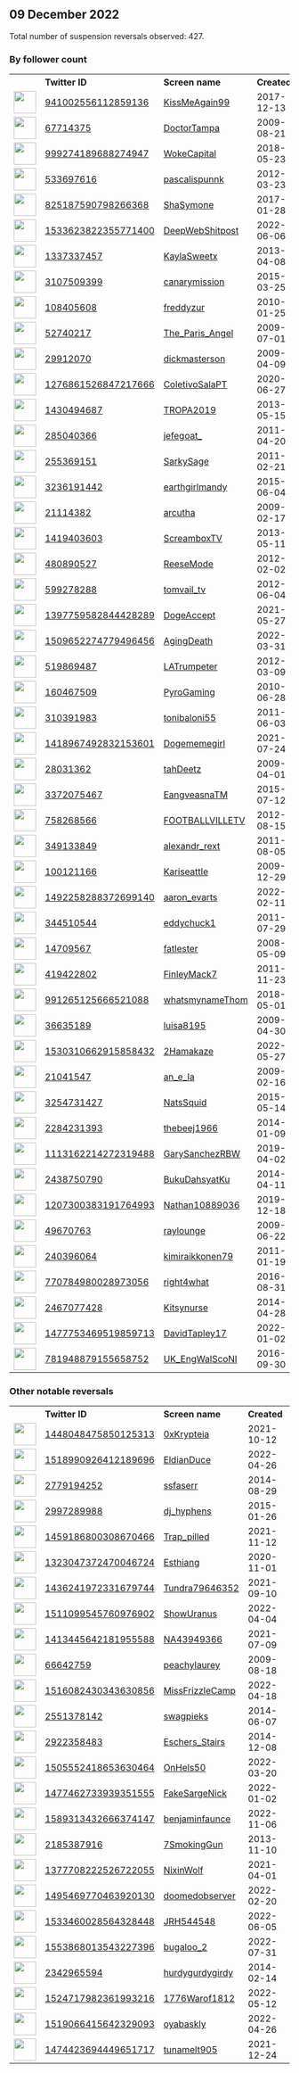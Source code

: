 
## 09 December 2022
Total number of suspension reversals observed: 427.

### By follower count
<table><tr><th></th><th align="left">Twitter ID</th><th align="left">Screen name</th>
<th align="left">Created</th><th align="left">Status</th><th align="left">Suspended</th><th align="left">Followers</th>
<tr><td><a href="https://pbs.twimg.com/profile_images/1455207188981555204/rR9GAXTY_normal.jpg"><img src="https://pbs.twimg.com/profile_images/1455207188981555204/rR9GAXTY_normal.jpg" width="40px" height="40px" align="center"/></a></td><td><a href="https://twitter.com/intent/user?user_id=941002556112859136">941002556112859136</a></td><td><a href="https://twitter.com/KissMeAgain99">KissMeAgain99</a></td><td>2017-12-13</td><td align="center"></td><td>2022-09-23</td><td>245481</td></tr>
<tr><td><a href="https://pbs.twimg.com/profile_images/1625200758978146304/4EHIdmgf_normal.jpg"><img src="https://pbs.twimg.com/profile_images/1625200758978146304/4EHIdmgf_normal.jpg" width="40px" height="40px" align="center"/></a></td><td><a href="https://twitter.com/intent/user?user_id=67714375">67714375</a></td><td><a href="https://twitter.com/DoctorTampa">DoctorTampa</a></td><td>2009-08-21</td><td align="center"></td><td></td><td>59156</td></tr>
<tr><td><a href="https://pbs.twimg.com/profile_images/1273319766225272832/IPWNNme6_normal.jpg"><img src="https://pbs.twimg.com/profile_images/1273319766225272832/IPWNNme6_normal.jpg" width="40px" height="40px" align="center"/></a></td><td><a href="https://twitter.com/intent/user?user_id=999274189688274947">999274189688274947</a></td><td><a href="https://twitter.com/WokeCapital">WokeCapital</a></td><td>2018-05-23</td><td align="center"></td><td></td><td>41257</td></tr>
<tr><td><a href="https://pbs.twimg.com/profile_images/1634082601580523520/YWLqmVAf_normal.jpg"><img src="https://pbs.twimg.com/profile_images/1634082601580523520/YWLqmVAf_normal.jpg" width="40px" height="40px" align="center"/></a></td><td><a href="https://twitter.com/intent/user?user_id=533697616">533697616</a></td><td><a href="https://twitter.com/pascalispunnk">pascalispunnk</a></td><td>2012-03-23</td><td align="center"></td><td></td><td>39007</td></tr>
<tr><td><a href="https://pbs.twimg.com/profile_images/1602212029456125952/xXpKM0D3_normal.jpg"><img src="https://pbs.twimg.com/profile_images/1602212029456125952/xXpKM0D3_normal.jpg" width="40px" height="40px" align="center"/></a></td><td><a href="https://twitter.com/intent/user?user_id=825187590798266368">825187590798266368</a></td><td><a href="https://twitter.com/ShaSymone">ShaSymone</a></td><td>2017-01-28</td><td align="center"></td><td></td><td>34563</td></tr>
<tr><td><a href="https://pbs.twimg.com/profile_images/1636129797095976961/i_hzR6SP_normal.jpg"><img src="https://pbs.twimg.com/profile_images/1636129797095976961/i_hzR6SP_normal.jpg" width="40px" height="40px" align="center"/></a></td><td><a href="https://twitter.com/intent/user?user_id=1533623822355771400">1533623822355771400</a></td><td><a href="https://twitter.com/DeepWebShitpost">DeepWebShitpost</a></td><td>2022-06-06</td><td align="center"></td><td>2022-09-05</td><td>29501</td></tr>
<tr><td><a href="https://pbs.twimg.com/profile_images/1266715140029853696/Eoje5GP3_normal.jpg"><img src="https://pbs.twimg.com/profile_images/1266715140029853696/Eoje5GP3_normal.jpg" width="40px" height="40px" align="center"/></a></td><td><a href="https://twitter.com/intent/user?user_id=1337337457">1337337457</a></td><td><a href="https://twitter.com/KaylaSweetx">KaylaSweetx</a></td><td>2013-04-08</td><td align="center"></td><td></td><td>28304</td></tr>
<tr><td><a href="https://pbs.twimg.com/profile_images/876730611683086336/6GNIJunB_normal.jpg"><img src="https://pbs.twimg.com/profile_images/876730611683086336/6GNIJunB_normal.jpg" width="40px" height="40px" align="center"/></a></td><td><a href="https://twitter.com/intent/user?user_id=3107509399">3107509399</a></td><td><a href="https://twitter.com/canarymission">canarymission</a></td><td>2015-03-25</td><td align="center"></td><td>2022-12-08</td><td>27311</td></tr>
<tr><td><a href="https://pbs.twimg.com/profile_images/512772477563305984/j5pnCZZy_normal.jpeg"><img src="https://pbs.twimg.com/profile_images/512772477563305984/j5pnCZZy_normal.jpeg" width="40px" height="40px" align="center"/></a></td><td><a href="https://twitter.com/intent/user?user_id=108405608">108405608</a></td><td><a href="https://twitter.com/freddyzur">freddyzur</a></td><td>2010-01-25</td><td align="center"></td><td>2022-11-24</td><td>26066</td></tr>
<tr><td><a href="https://pbs.twimg.com/profile_images/1489564165/image_normal.jpg"><img src="https://pbs.twimg.com/profile_images/1489564165/image_normal.jpg" width="40px" height="40px" align="center"/></a></td><td><a href="https://twitter.com/intent/user?user_id=52740217">52740217</a></td><td><a href="https://twitter.com/The_Paris_Angel">The_Paris_Angel</a></td><td>2009-07-01</td><td align="center"></td><td></td><td>25345</td></tr>
<tr><td><a href="https://pbs.twimg.com/profile_images/130045270/dickhead-shirt_normal.jpg"><img src="https://pbs.twimg.com/profile_images/130045270/dickhead-shirt_normal.jpg" width="40px" height="40px" align="center"/></a></td><td><a href="https://twitter.com/intent/user?user_id=29912070">29912070</a></td><td><a href="https://twitter.com/dickmasterson">dickmasterson</a></td><td>2009-04-09</td><td align="center"></td><td></td><td>23399</td></tr>
<tr><td><a href="https://pbs.twimg.com/profile_images/1555608242427936770/0V2M-ih5_normal.jpg"><img src="https://pbs.twimg.com/profile_images/1555608242427936770/0V2M-ih5_normal.jpg" width="40px" height="40px" align="center"/></a></td><td><a href="https://twitter.com/intent/user?user_id=1276861526847217666">1276861526847217666</a></td><td><a href="https://twitter.com/ColetivoSalaPT">ColetivoSalaPT</a></td><td>2020-06-27</td><td align="center"></td><td>2022-09-16</td><td>22540</td></tr>
<tr><td><a href="https://pbs.twimg.com/profile_images/1624654607086485504/BLcKXTui_normal.jpg"><img src="https://pbs.twimg.com/profile_images/1624654607086485504/BLcKXTui_normal.jpg" width="40px" height="40px" align="center"/></a></td><td><a href="https://twitter.com/intent/user?user_id=1430494687">1430494687</a></td><td><a href="https://twitter.com/TROPA2019">TROPA2019</a></td><td>2013-05-15</td><td align="center"></td><td>2022-11-24</td><td>20486</td></tr>
<tr><td><a href="https://pbs.twimg.com/profile_images/1476918171672223796/N_heVdct_normal.jpg"><img src="https://pbs.twimg.com/profile_images/1476918171672223796/N_heVdct_normal.jpg" width="40px" height="40px" align="center"/></a></td><td><a href="https://twitter.com/intent/user?user_id=285040366">285040366</a></td><td><a href="https://twitter.com/jefegoat_">jefegoat_</a></td><td>2011-04-20</td><td align="center"></td><td>2022-03-26</td><td>20436</td></tr>
<tr><td><a href="https://pbs.twimg.com/profile_images/1531425314886193152/o41f7jZB_normal.jpg"><img src="https://pbs.twimg.com/profile_images/1531425314886193152/o41f7jZB_normal.jpg" width="40px" height="40px" align="center"/></a></td><td><a href="https://twitter.com/intent/user?user_id=255369151">255369151</a></td><td><a href="https://twitter.com/SarkySage">SarkySage</a></td><td>2011-02-21</td><td align="center"></td><td>2022-09-20</td><td>20087</td></tr>
<tr><td><a href="https://pbs.twimg.com/profile_images/1635761820286812165/6hEyLIst_normal.jpg"><img src="https://pbs.twimg.com/profile_images/1635761820286812165/6hEyLIst_normal.jpg" width="40px" height="40px" align="center"/></a></td><td><a href="https://twitter.com/intent/user?user_id=3236191442">3236191442</a></td><td><a href="https://twitter.com/earthgirlmandy">earthgirlmandy</a></td><td>2015-06-04</td><td align="center"></td><td>2022-12-05</td><td>17903</td></tr>
<tr><td><a href="https://pbs.twimg.com/profile_images/1056225141183692800/4cKqgFgb_normal.jpg"><img src="https://pbs.twimg.com/profile_images/1056225141183692800/4cKqgFgb_normal.jpg" width="40px" height="40px" align="center"/></a></td><td><a href="https://twitter.com/intent/user?user_id=21114382">21114382</a></td><td><a href="https://twitter.com/arcutha">arcutha</a></td><td>2009-02-17</td><td align="center"></td><td>2022-10-29</td><td>16347</td></tr>
<tr><td><a href="https://pbs.twimg.com/profile_images/1569745061302226945/nbe1030S_normal.jpg"><img src="https://pbs.twimg.com/profile_images/1569745061302226945/nbe1030S_normal.jpg" width="40px" height="40px" align="center"/></a></td><td><a href="https://twitter.com/intent/user?user_id=1419403603">1419403603</a></td><td><a href="https://twitter.com/ScreamboxTV">ScreamboxTV</a></td><td>2013-05-11</td><td align="center"></td><td>2022-12-01</td><td>16340</td></tr>
<tr><td><a href="https://pbs.twimg.com/profile_images/1104559576056295429/56_tgwmN_normal.jpg"><img src="https://pbs.twimg.com/profile_images/1104559576056295429/56_tgwmN_normal.jpg" width="40px" height="40px" align="center"/></a></td><td><a href="https://twitter.com/intent/user?user_id=480890527">480890527</a></td><td><a href="https://twitter.com/ReeseMode">ReeseMode</a></td><td>2012-02-02</td><td align="center"></td><td></td><td>15708</td></tr>
<tr><td><a href="https://pbs.twimg.com/profile_images/1604642008231976960/hGD_KZDI_normal.jpg"><img src="https://pbs.twimg.com/profile_images/1604642008231976960/hGD_KZDI_normal.jpg" width="40px" height="40px" align="center"/></a></td><td><a href="https://twitter.com/intent/user?user_id=599278288">599278288</a></td><td><a href="https://twitter.com/tomvail_tv">tomvail_tv</a></td><td>2012-06-04</td><td align="center"></td><td></td><td>13195</td></tr>
<tr><td><a href="https://pbs.twimg.com/profile_images/1614448731838943232/l7w2PIAF_normal.jpg"><img src="https://pbs.twimg.com/profile_images/1614448731838943232/l7w2PIAF_normal.jpg" width="40px" height="40px" align="center"/></a></td><td><a href="https://twitter.com/intent/user?user_id=1397759582844428289">1397759582844428289</a></td><td><a href="https://twitter.com/DogeAccept">DogeAccept</a></td><td>2021-05-27</td><td align="center"></td><td>2022-12-05</td><td>12359</td></tr>
<tr><td><a href="https://pbs.twimg.com/profile_images/1591572666204540928/ziphlkli_normal.png"><img src="https://pbs.twimg.com/profile_images/1591572666204540928/ziphlkli_normal.png" width="40px" height="40px" align="center"/></a></td><td><a href="https://twitter.com/intent/user?user_id=1509652274779496456">1509652274779496456</a></td><td><a href="https://twitter.com/AgingDeath">AgingDeath</a></td><td>2022-03-31</td><td align="center"></td><td>2022-11-27</td><td>12321</td></tr>
<tr><td><a href="https://pbs.twimg.com/profile_images/1074376525498114049/Gx7_xsyC_normal.jpg"><img src="https://pbs.twimg.com/profile_images/1074376525498114049/Gx7_xsyC_normal.jpg" width="40px" height="40px" align="center"/></a></td><td><a href="https://twitter.com/intent/user?user_id=519869487">519869487</a></td><td><a href="https://twitter.com/LATrumpeter">LATrumpeter</a></td><td>2012-03-09</td><td align="center"></td><td>2022-10-29</td><td>11999</td></tr>
<tr><td><a href="https://pbs.twimg.com/profile_images/1354889270482399235/qA_1FaLO_normal.jpg"><img src="https://pbs.twimg.com/profile_images/1354889270482399235/qA_1FaLO_normal.jpg" width="40px" height="40px" align="center"/></a></td><td><a href="https://twitter.com/intent/user?user_id=160467509">160467509</a></td><td><a href="https://twitter.com/PyroGaming">PyroGaming</a></td><td>2010-06-28</td><td align="center"></td><td></td><td>9895</td></tr>
<tr><td><a href="https://pbs.twimg.com/profile_images/1616108081229840398/ASKNZ3ip_normal.jpg"><img src="https://pbs.twimg.com/profile_images/1616108081229840398/ASKNZ3ip_normal.jpg" width="40px" height="40px" align="center"/></a></td><td><a href="https://twitter.com/intent/user?user_id=310391983">310391983</a></td><td><a href="https://twitter.com/tonibaloni55">tonibaloni55</a></td><td>2011-06-03</td><td align="center"></td><td></td><td>8880</td></tr>
<tr><td><a href="https://pbs.twimg.com/profile_images/1507341477240000515/gorjTQs9_normal.jpg"><img src="https://pbs.twimg.com/profile_images/1507341477240000515/gorjTQs9_normal.jpg" width="40px" height="40px" align="center"/></a></td><td><a href="https://twitter.com/intent/user?user_id=1418967492832153601">1418967492832153601</a></td><td><a href="https://twitter.com/Dogememegirl">Dogememegirl</a></td><td>2021-07-24</td><td align="center"></td><td>2022-12-05</td><td>8037</td></tr>
<tr><td><a href="https://pbs.twimg.com/profile_images/1895933365/Obama_baby2_normal.jpg"><img src="https://pbs.twimg.com/profile_images/1895933365/Obama_baby2_normal.jpg" width="40px" height="40px" align="center"/></a></td><td><a href="https://twitter.com/intent/user?user_id=28031362">28031362</a></td><td><a href="https://twitter.com/tahDeetz">tahDeetz</a></td><td>2009-04-01</td><td align="center"></td><td></td><td>7308</td></tr>
<tr><td><a href="https://pbs.twimg.com/profile_images/1525831504256913408/ZSabxCvY_normal.jpg"><img src="https://pbs.twimg.com/profile_images/1525831504256913408/ZSabxCvY_normal.jpg" width="40px" height="40px" align="center"/></a></td><td><a href="https://twitter.com/intent/user?user_id=3372075467">3372075467</a></td><td><a href="https://twitter.com/EangveasnaTM">EangveasnaTM</a></td><td>2015-07-12</td><td align="center"></td><td>2022-11-08</td><td>6466</td></tr>
<tr><td><a href="https://pbs.twimg.com/profile_images/1093266416369844224/viPyqUma_normal.jpg"><img src="https://pbs.twimg.com/profile_images/1093266416369844224/viPyqUma_normal.jpg" width="40px" height="40px" align="center"/></a></td><td><a href="https://twitter.com/intent/user?user_id=758268566">758268566</a></td><td><a href="https://twitter.com/FOOTBALLVILLETV">FOOTBALLVILLETV</a></td><td>2012-08-15</td><td align="center"></td><td></td><td>6446</td></tr>
<tr><td><a href="https://pbs.twimg.com/profile_images/1634964735899713536/FvOHuYGL_normal.jpg"><img src="https://pbs.twimg.com/profile_images/1634964735899713536/FvOHuYGL_normal.jpg" width="40px" height="40px" align="center"/></a></td><td><a href="https://twitter.com/intent/user?user_id=349133849">349133849</a></td><td><a href="https://twitter.com/alexandr_rext">alexandr_rext</a></td><td>2011-08-05</td><td align="center"></td><td>2022-11-08</td><td>6421</td></tr>
<tr><td><a href="https://pbs.twimg.com/profile_images/1608967405547704321/yUCKW4TK_normal.jpg"><img src="https://pbs.twimg.com/profile_images/1608967405547704321/yUCKW4TK_normal.jpg" width="40px" height="40px" align="center"/></a></td><td><a href="https://twitter.com/intent/user?user_id=100121166">100121166</a></td><td><a href="https://twitter.com/Kariseattle">Kariseattle</a></td><td>2009-12-29</td><td align="center"></td><td></td><td>5931</td></tr>
<tr><td><a href="https://pbs.twimg.com/profile_images/1568450431378145283/Ssf1pza-_normal.jpg"><img src="https://pbs.twimg.com/profile_images/1568450431378145283/Ssf1pza-_normal.jpg" width="40px" height="40px" align="center"/></a></td><td><a href="https://twitter.com/intent/user?user_id=1492258288372699140">1492258288372699140</a></td><td><a href="https://twitter.com/aaron_evarts">aaron_evarts</a></td><td>2022-02-11</td><td align="center"></td><td>2022-10-12</td><td>5801</td></tr>
<tr><td><a href="https://pbs.twimg.com/profile_images/962620041026924544/TwyUHFcR_normal.jpg"><img src="https://pbs.twimg.com/profile_images/962620041026924544/TwyUHFcR_normal.jpg" width="40px" height="40px" align="center"/></a></td><td><a href="https://twitter.com/intent/user?user_id=344510544">344510544</a></td><td><a href="https://twitter.com/eddychuck1">eddychuck1</a></td><td>2011-07-29</td><td align="center"></td><td></td><td>5688</td></tr>
<tr><td><a href="https://pbs.twimg.com/profile_images/1302311952430108674/K6_yZU48_normal.jpg"><img src="https://pbs.twimg.com/profile_images/1302311952430108674/K6_yZU48_normal.jpg" width="40px" height="40px" align="center"/></a></td><td><a href="https://twitter.com/intent/user?user_id=14709567">14709567</a></td><td><a href="https://twitter.com/fatlester">fatlester</a></td><td>2008-05-09</td><td align="center"></td><td>2022-10-29</td><td>5282</td></tr>
<tr><td><a href="https://pbs.twimg.com/profile_images/1523580348843835392/cXwpkpKC_normal.jpg"><img src="https://pbs.twimg.com/profile_images/1523580348843835392/cXwpkpKC_normal.jpg" width="40px" height="40px" align="center"/></a></td><td><a href="https://twitter.com/intent/user?user_id=419422802">419422802</a></td><td><a href="https://twitter.com/FinleyMack7">FinleyMack7</a></td><td>2011-11-23</td><td align="center"></td><td>2022-12-04</td><td>5176</td></tr>
<tr><td><a href="https://pbs.twimg.com/profile_images/1058634977393311744/e-hGmmr0_normal.jpg"><img src="https://pbs.twimg.com/profile_images/1058634977393311744/e-hGmmr0_normal.jpg" width="40px" height="40px" align="center"/></a></td><td><a href="https://twitter.com/intent/user?user_id=991265125666521088">991265125666521088</a></td><td><a href="https://twitter.com/whatsmynameThom">whatsmynameThom</a></td><td>2018-05-01</td><td align="center"></td><td>2022-12-03</td><td>4342</td></tr>
<tr><td><a href="https://pbs.twimg.com/profile_images/1410920271909900290/bs0vz9vG_normal.jpg"><img src="https://pbs.twimg.com/profile_images/1410920271909900290/bs0vz9vG_normal.jpg" width="40px" height="40px" align="center"/></a></td><td><a href="https://twitter.com/intent/user?user_id=36635189">36635189</a></td><td><a href="https://twitter.com/luisa8195">luisa8195</a></td><td>2009-04-30</td><td align="center"></td><td>2022-10-29</td><td>4260</td></tr>
<tr><td><a href="https://pbs.twimg.com/profile_images/1555199964451676161/UO7RDEXu_normal.jpg"><img src="https://pbs.twimg.com/profile_images/1555199964451676161/UO7RDEXu_normal.jpg" width="40px" height="40px" align="center"/></a></td><td><a href="https://twitter.com/intent/user?user_id=1530310662915858432">1530310662915858432</a></td><td><a href="https://twitter.com/2Hamakaze">2Hamakaze</a></td><td>2022-05-27</td><td align="center">🚫</td><td>2022-12-03</td><td>4166</td></tr>
<tr><td><a href="https://pbs.twimg.com/profile_images/1603722056171937794/D2lj7Ory_normal.jpg"><img src="https://pbs.twimg.com/profile_images/1603722056171937794/D2lj7Ory_normal.jpg" width="40px" height="40px" align="center"/></a></td><td><a href="https://twitter.com/intent/user?user_id=21041547">21041547</a></td><td><a href="https://twitter.com/an_e_la">an_e_la</a></td><td>2009-02-16</td><td align="center">🔒</td><td></td><td>4088</td></tr>
<tr><td><a href="https://pbs.twimg.com/profile_images/1135283313902542855/kAa0EeOt_normal.png"><img src="https://pbs.twimg.com/profile_images/1135283313902542855/kAa0EeOt_normal.png" width="40px" height="40px" align="center"/></a></td><td><a href="https://twitter.com/intent/user?user_id=3254731427">3254731427</a></td><td><a href="https://twitter.com/NatsSquid">NatsSquid</a></td><td>2015-05-14</td><td align="center"></td><td></td><td>3704</td></tr>
<tr><td><a href="https://pbs.twimg.com/profile_images/948176568983179266/A0mSTor0_normal.jpg"><img src="https://pbs.twimg.com/profile_images/948176568983179266/A0mSTor0_normal.jpg" width="40px" height="40px" align="center"/></a></td><td><a href="https://twitter.com/intent/user?user_id=2284231393">2284231393</a></td><td><a href="https://twitter.com/thebeej1966">thebeej1966</a></td><td>2014-01-09</td><td align="center"></td><td></td><td>3276</td></tr>
<tr><td><a href="https://pbs.twimg.com/profile_images/1600110299776012289/gEZ8_2Kf_normal.jpg"><img src="https://pbs.twimg.com/profile_images/1600110299776012289/gEZ8_2Kf_normal.jpg" width="40px" height="40px" align="center"/></a></td><td><a href="https://twitter.com/intent/user?user_id=1113162214272319488">1113162214272319488</a></td><td><a href="https://twitter.com/GarySanchezRBW">GarySanchezRBW</a></td><td>2019-04-02</td><td align="center"></td><td></td><td>3257</td></tr>
<tr><td><a href="https://pbs.twimg.com/profile_images/1302845991939223559/oH70wafu_normal.jpg"><img src="https://pbs.twimg.com/profile_images/1302845991939223559/oH70wafu_normal.jpg" width="40px" height="40px" align="center"/></a></td><td><a href="https://twitter.com/intent/user?user_id=2438750790">2438750790</a></td><td><a href="https://twitter.com/BukuDahsyatKu">BukuDahsyatKu</a></td><td>2014-04-11</td><td align="center"></td><td>2022-12-02</td><td>3214</td></tr>
<tr><td><a href="https://pbs.twimg.com/profile_images/1385684618205175812/H1MZSJrB_normal.jpg"><img src="https://pbs.twimg.com/profile_images/1385684618205175812/H1MZSJrB_normal.jpg" width="40px" height="40px" align="center"/></a></td><td><a href="https://twitter.com/intent/user?user_id=1207300383191764993">1207300383191764993</a></td><td><a href="https://twitter.com/Nathan10889036">Nathan10889036</a></td><td>2019-12-18</td><td align="center"></td><td>2022-12-05</td><td>3159</td></tr>
<tr><td><a href="https://pbs.twimg.com/profile_images/533747495596486656/kEcvXV6-_normal.jpeg"><img src="https://pbs.twimg.com/profile_images/533747495596486656/kEcvXV6-_normal.jpeg" width="40px" height="40px" align="center"/></a></td><td><a href="https://twitter.com/intent/user?user_id=49670763">49670763</a></td><td><a href="https://twitter.com/raylounge">raylounge</a></td><td>2009-06-22</td><td align="center"></td><td></td><td>3122</td></tr>
<tr><td><a href="https://pbs.twimg.com/profile_images/1232054082812207105/4WDOwGw4_normal.jpg"><img src="https://pbs.twimg.com/profile_images/1232054082812207105/4WDOwGw4_normal.jpg" width="40px" height="40px" align="center"/></a></td><td><a href="https://twitter.com/intent/user?user_id=240396064">240396064</a></td><td><a href="https://twitter.com/kimiraikkonen79">kimiraikkonen79</a></td><td>2011-01-19</td><td align="center"></td><td></td><td>3122</td></tr>
<tr><td><a href="https://pbs.twimg.com/profile_images/1280246581795536896/kUQJ3map_normal.jpg"><img src="https://pbs.twimg.com/profile_images/1280246581795536896/kUQJ3map_normal.jpg" width="40px" height="40px" align="center"/></a></td><td><a href="https://twitter.com/intent/user?user_id=770784980028973056">770784980028973056</a></td><td><a href="https://twitter.com/right4what">right4what</a></td><td>2016-08-31</td><td align="center"></td><td></td><td>3088</td></tr>
<tr><td><a href="https://pbs.twimg.com/profile_images/674290201057878016/IwHmZFl2_normal.jpg"><img src="https://pbs.twimg.com/profile_images/674290201057878016/IwHmZFl2_normal.jpg" width="40px" height="40px" align="center"/></a></td><td><a href="https://twitter.com/intent/user?user_id=2467077428">2467077428</a></td><td><a href="https://twitter.com/Kitsynurse">Kitsynurse</a></td><td>2014-04-28</td><td align="center"></td><td></td><td>3043</td></tr>
<tr><td><a href="https://pbs.twimg.com/profile_images/1634765178918273024/13_2NKfJ_normal.jpg"><img src="https://pbs.twimg.com/profile_images/1634765178918273024/13_2NKfJ_normal.jpg" width="40px" height="40px" align="center"/></a></td><td><a href="https://twitter.com/intent/user?user_id=1477753469519859713">1477753469519859713</a></td><td><a href="https://twitter.com/DavidTapley17">DavidTapley17</a></td><td>2022-01-02</td><td align="center"></td><td>2022-12-07</td><td>3025</td></tr>
<tr><td><a href="https://pbs.twimg.com/profile_images/1604799687881621510/U2-LMVjL_normal.jpg"><img src="https://pbs.twimg.com/profile_images/1604799687881621510/U2-LMVjL_normal.jpg" width="40px" height="40px" align="center"/></a></td><td><a href="https://twitter.com/intent/user?user_id=781948879155658752">781948879155658752</a></td><td><a href="https://twitter.com/UK_EngWalScoNI">UK_EngWalScoNI</a></td><td>2016-09-30</td><td align="center"></td><td>2022-09-23</td><td>2969</td></tr>
</table>

### Other notable reversals
<table><tr><th></th><th align="left">Twitter ID</th><th align="left">Screen name</th>
<th align="left">Created</th><th align="left">Status</th><th align="left">Suspended</th><th align="left">Followers</th>
<tr><td><a href="https://pbs.twimg.com/profile_images/1527057034922844161/vfMmAI-k_normal.jpg"><img src="https://pbs.twimg.com/profile_images/1527057034922844161/vfMmAI-k_normal.jpg" width="40px" height="40px" align="center"/></a></td><td><a href="https://twitter.com/intent/user?user_id=1448048475850125313">1448048475850125313</a></td><td><a href="https://twitter.com/0xKrypteia">0xKrypteia</a></td><td>2021-10-12</td><td align="center"></td><td>2022-06-23</td><td>445</td></tr>
<tr><td><a href="https://pbs.twimg.com/profile_images/1599416544353722369/iqGJ-KwK_normal.jpg"><img src="https://pbs.twimg.com/profile_images/1599416544353722369/iqGJ-KwK_normal.jpg" width="40px" height="40px" align="center"/></a></td><td><a href="https://twitter.com/intent/user?user_id=1518990926412189696">1518990926412189696</a></td><td><a href="https://twitter.com/EldianDuce">EldianDuce</a></td><td>2022-04-26</td><td align="center"></td><td>2022-12-05</td><td>17</td></tr>
<tr><td><a href="https://pbs.twimg.com/profile_images/1362742169216421895/M2TNC-F6_normal.jpg"><img src="https://pbs.twimg.com/profile_images/1362742169216421895/M2TNC-F6_normal.jpg" width="40px" height="40px" align="center"/></a></td><td><a href="https://twitter.com/intent/user?user_id=2779194252">2779194252</a></td><td><a href="https://twitter.com/ssfaserr">ssfaserr</a></td><td>2014-08-29</td><td align="center"></td><td>2022-12-05</td><td>1239</td></tr>
<tr><td><a href="https://pbs.twimg.com/profile_images/1634750863280607232/L3mSpLOx_normal.jpg"><img src="https://pbs.twimg.com/profile_images/1634750863280607232/L3mSpLOx_normal.jpg" width="40px" height="40px" align="center"/></a></td><td><a href="https://twitter.com/intent/user?user_id=2997289988">2997289988</a></td><td><a href="https://twitter.com/dj_hyphens">dj_hyphens</a></td><td>2015-01-26</td><td align="center"></td><td>2022-12-05</td><td>118</td></tr>
<tr><td><a href="https://pbs.twimg.com/profile_images/1597755513420369920/3l5WjLir_normal.jpg"><img src="https://pbs.twimg.com/profile_images/1597755513420369920/3l5WjLir_normal.jpg" width="40px" height="40px" align="center"/></a></td><td><a href="https://twitter.com/intent/user?user_id=1459186800308670466">1459186800308670466</a></td><td><a href="https://twitter.com/Trap_pilled">Trap_pilled</a></td><td>2021-11-12</td><td align="center">🚫</td><td>2022-12-06</td><td>156</td></tr>
<tr><td><a href="https://pbs.twimg.com/profile_images/1325584594503131144/HhVqVhAW_normal.jpg"><img src="https://pbs.twimg.com/profile_images/1325584594503131144/HhVqVhAW_normal.jpg" width="40px" height="40px" align="center"/></a></td><td><a href="https://twitter.com/intent/user?user_id=1323047372470046724">1323047372470046724</a></td><td><a href="https://twitter.com/Esthiang">Esthiang</a></td><td>2020-11-01</td><td align="center"></td><td>2022-12-08</td><td>1026</td></tr>
<tr><td><a href="https://pbs.twimg.com/profile_images/1595437292969238532/OsVo497U_normal.jpg"><img src="https://pbs.twimg.com/profile_images/1595437292969238532/OsVo497U_normal.jpg" width="40px" height="40px" align="center"/></a></td><td><a href="https://twitter.com/intent/user?user_id=1436241972331679744">1436241972331679744</a></td><td><a href="https://twitter.com/Tundra79646352">Tundra79646352</a></td><td>2021-09-10</td><td align="center">🚫</td><td>2022-11-28</td><td>281</td></tr>
<tr><td><a href="https://pbs.twimg.com/profile_images/1618708490209435658/Kh7kAajF_normal.jpg"><img src="https://pbs.twimg.com/profile_images/1618708490209435658/Kh7kAajF_normal.jpg" width="40px" height="40px" align="center"/></a></td><td><a href="https://twitter.com/intent/user?user_id=1511099545760976902">1511099545760976902</a></td><td><a href="https://twitter.com/ShowUranus">ShowUranus</a></td><td>2022-04-04</td><td align="center"></td><td>2022-12-02</td><td>820</td></tr>
<tr><td><a href="https://pbs.twimg.com/profile_images/1586882057157869571/ay0tqioc_normal.jpg"><img src="https://pbs.twimg.com/profile_images/1586882057157869571/ay0tqioc_normal.jpg" width="40px" height="40px" align="center"/></a></td><td><a href="https://twitter.com/intent/user?user_id=1413445642181955588">1413445642181955588</a></td><td><a href="https://twitter.com/NA43949366">NA43949366</a></td><td>2021-07-09</td><td align="center"></td><td>2022-12-03</td><td>38</td></tr>
<tr><td><a href="https://pbs.twimg.com/profile_images/1119281677400854529/bdsqXZTy_normal.png"><img src="https://pbs.twimg.com/profile_images/1119281677400854529/bdsqXZTy_normal.png" width="40px" height="40px" align="center"/></a></td><td><a href="https://twitter.com/intent/user?user_id=66642759">66642759</a></td><td><a href="https://twitter.com/peachylaurey">peachylaurey</a></td><td>2009-08-18</td><td align="center"></td><td>2022-12-05</td><td>1785</td></tr>
<tr><td><a href="https://pbs.twimg.com/profile_images/1626725067437625346/R2NLgn7s_normal.jpg"><img src="https://pbs.twimg.com/profile_images/1626725067437625346/R2NLgn7s_normal.jpg" width="40px" height="40px" align="center"/></a></td><td><a href="https://twitter.com/intent/user?user_id=1516082430343630856">1516082430343630856</a></td><td><a href="https://twitter.com/MissFrizzleCamp">MissFrizzleCamp</a></td><td>2022-04-18</td><td align="center"></td><td>2022-12-05</td><td>865</td></tr>
<tr><td><a href="https://pbs.twimg.com/profile_images/1395925689975676928/WOQTCUXy_normal.jpg"><img src="https://pbs.twimg.com/profile_images/1395925689975676928/WOQTCUXy_normal.jpg" width="40px" height="40px" align="center"/></a></td><td><a href="https://twitter.com/intent/user?user_id=2551378142">2551378142</a></td><td><a href="https://twitter.com/swagpieks">swagpieks</a></td><td>2014-06-07</td><td align="center"></td><td>2022-12-05</td><td>203</td></tr>
<tr><td><a href="https://pbs.twimg.com/profile_images/1548586641031593984/Ovtnl3Vw_normal.jpg"><img src="https://pbs.twimg.com/profile_images/1548586641031593984/Ovtnl3Vw_normal.jpg" width="40px" height="40px" align="center"/></a></td><td><a href="https://twitter.com/intent/user?user_id=2922358483">2922358483</a></td><td><a href="https://twitter.com/Eschers_Stairs">Eschers_Stairs</a></td><td>2014-12-08</td><td align="center">👋</td><td>2022-11-26</td><td>74</td></tr>
<tr><td><a href="https://pbs.twimg.com/profile_images/1505566630905999360/SwKGBtEv_normal.jpg"><img src="https://pbs.twimg.com/profile_images/1505566630905999360/SwKGBtEv_normal.jpg" width="40px" height="40px" align="center"/></a></td><td><a href="https://twitter.com/intent/user?user_id=1505552418653630464">1505552418653630464</a></td><td><a href="https://twitter.com/OnHels50">OnHels50</a></td><td>2022-03-20</td><td align="center"></td><td>2022-12-04</td><td>1339</td></tr>
<tr><td><a href="https://pbs.twimg.com/profile_images/1630806589824454661/c0YsrFeK_normal.jpg"><img src="https://pbs.twimg.com/profile_images/1630806589824454661/c0YsrFeK_normal.jpg" width="40px" height="40px" align="center"/></a></td><td><a href="https://twitter.com/intent/user?user_id=1477462733939351555">1477462733939351555</a></td><td><a href="https://twitter.com/FakeSargeNick">FakeSargeNick</a></td><td>2022-01-02</td><td align="center"></td><td>2022-12-01</td><td>1144</td></tr>
<tr><td><a href="https://pbs.twimg.com/profile_images/1625658636201521152/piDi4MUk_normal.jpg"><img src="https://pbs.twimg.com/profile_images/1625658636201521152/piDi4MUk_normal.jpg" width="40px" height="40px" align="center"/></a></td><td><a href="https://twitter.com/intent/user?user_id=1589313432666374147">1589313432666374147</a></td><td><a href="https://twitter.com/benjaminfaunce">benjaminfaunce</a></td><td>2022-11-06</td><td align="center"></td><td>2022-12-05</td><td>179</td></tr>
<tr><td><a href="https://pbs.twimg.com/profile_images/1570575857290199040/Pe7LeMqA_normal.jpg"><img src="https://pbs.twimg.com/profile_images/1570575857290199040/Pe7LeMqA_normal.jpg" width="40px" height="40px" align="center"/></a></td><td><a href="https://twitter.com/intent/user?user_id=2185387916">2185387916</a></td><td><a href="https://twitter.com/7SmokingGun">7SmokingGun</a></td><td>2013-11-10</td><td align="center"></td><td>2022-12-06</td><td>132</td></tr>
<tr><td><a href="https://pbs.twimg.com/profile_images/1377718820958261250/BBZ0wgVw_normal.jpg"><img src="https://pbs.twimg.com/profile_images/1377718820958261250/BBZ0wgVw_normal.jpg" width="40px" height="40px" align="center"/></a></td><td><a href="https://twitter.com/intent/user?user_id=1377708222526722055">1377708222526722055</a></td><td><a href="https://twitter.com/NixinWolf">NixinWolf</a></td><td>2021-04-01</td><td align="center"></td><td>2022-12-05</td><td>2612</td></tr>
<tr><td><a href="https://pbs.twimg.com/profile_images/1628980341112451074/DeATFVTN_normal.jpg"><img src="https://pbs.twimg.com/profile_images/1628980341112451074/DeATFVTN_normal.jpg" width="40px" height="40px" align="center"/></a></td><td><a href="https://twitter.com/intent/user?user_id=1495469770463920130">1495469770463920130</a></td><td><a href="https://twitter.com/doomedobserver">doomedobserver</a></td><td>2022-02-20</td><td align="center"></td><td>2022-10-19</td><td>84</td></tr>
<tr><td><a href="https://pbs.twimg.com/profile_images/1533898835742932995/HVRBDQUM_normal.jpg"><img src="https://pbs.twimg.com/profile_images/1533898835742932995/HVRBDQUM_normal.jpg" width="40px" height="40px" align="center"/></a></td><td><a href="https://twitter.com/intent/user?user_id=1533460028564328448">1533460028564328448</a></td><td><a href="https://twitter.com/JRH544548">JRH544548</a></td><td>2022-06-05</td><td align="center"></td><td>2022-12-07</td><td>2012</td></tr>
<tr><td><a href="https://pbs.twimg.com/profile_images/1608791668983042048/gw5_FhrG_normal.jpg"><img src="https://pbs.twimg.com/profile_images/1608791668983042048/gw5_FhrG_normal.jpg" width="40px" height="40px" align="center"/></a></td><td><a href="https://twitter.com/intent/user?user_id=1553868013543227396">1553868013543227396</a></td><td><a href="https://twitter.com/bugaloo_2">bugaloo_2</a></td><td>2022-07-31</td><td align="center"></td><td>2022-12-05</td><td>1311</td></tr>
<tr><td><a href="https://pbs.twimg.com/profile_images/1425994885732225024/Mr6FNmQo_normal.jpg"><img src="https://pbs.twimg.com/profile_images/1425994885732225024/Mr6FNmQo_normal.jpg" width="40px" height="40px" align="center"/></a></td><td><a href="https://twitter.com/intent/user?user_id=2342965594">2342965594</a></td><td><a href="https://twitter.com/hurdygurdygirdy">hurdygurdygirdy</a></td><td>2014-02-14</td><td align="center"></td><td>2022-12-07</td><td>2</td></tr>
<tr><td><a href="https://pbs.twimg.com/profile_images/1524718243730100225/t0FqsjV6_normal.jpg"><img src="https://pbs.twimg.com/profile_images/1524718243730100225/t0FqsjV6_normal.jpg" width="40px" height="40px" align="center"/></a></td><td><a href="https://twitter.com/intent/user?user_id=1524717982361993216">1524717982361993216</a></td><td><a href="https://twitter.com/1776Warof1812">1776Warof1812</a></td><td>2022-05-12</td><td align="center"></td><td>2022-11-14</td><td>2051</td></tr>
<tr><td><a href="https://pbs.twimg.com/profile_images/1592298789007663104/GSYL-VxG_normal.jpg"><img src="https://pbs.twimg.com/profile_images/1592298789007663104/GSYL-VxG_normal.jpg" width="40px" height="40px" align="center"/></a></td><td><a href="https://twitter.com/intent/user?user_id=1519066415642329093">1519066415642329093</a></td><td><a href="https://twitter.com/oyabaskly">oyabaskly</a></td><td>2022-04-26</td><td align="center">🚫</td><td>2022-11-18</td><td>52</td></tr>
<tr><td><a href="https://pbs.twimg.com/profile_images/1493734280651968513/UmM4aiGe_normal.jpg"><img src="https://pbs.twimg.com/profile_images/1493734280651968513/UmM4aiGe_normal.jpg" width="40px" height="40px" align="center"/></a></td><td><a href="https://twitter.com/intent/user?user_id=1474423694449651717">1474423694449651717</a></td><td><a href="https://twitter.com/tunamelt905">tunamelt905</a></td><td>2021-12-24</td><td align="center"></td><td>2022-12-05</td><td>558</td></tr>
</table>
